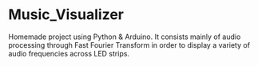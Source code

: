 # Music_Visualizer
Homemade project using Python &amp; Arduino. It consists  mainly of audio processing through Fast Fourier Transform in order to display a variety of audio frequencies across LED strips.
